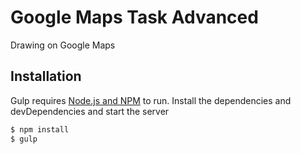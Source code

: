 # Google Maps Task Advanced

Drawing on Google Maps

## Installation
Gulp requires [Node.js and NPM](https://nodejs.org/) to run.
Install the dependencies and devDependencies and start the server

```sh
$ npm install
$ gulp
```